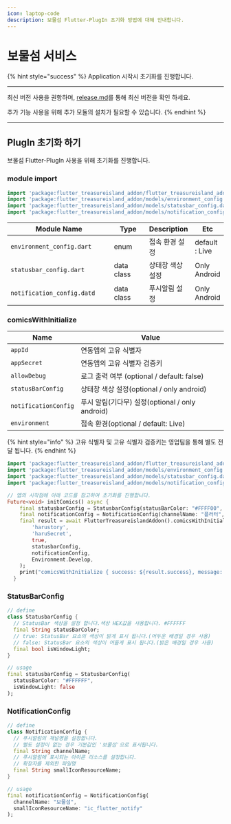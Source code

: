 ```yaml
---
icon: laptop-code
description: 보물섬 Flutter-PlugIn 초기화 방법에 대해 안내합니다.
---
```


# 보물섬 서비스

{% hint style="success" %}
Application 시작시 초기화를 진행합니다.

***

최신 버전 사용을 권항하며, [release.md](../release.md "mention")를 통해 최신 버전을 확인 하세요.

추가 기능 사용을 위해 추가 모듈의 설치가 필요할 수 있습니다.
{% endhint %}

***

## PlugIn 초기화 하기

보물섬 Flutter-PlugIn 사용을 위해 초기화를 진행합니다.

### module import

```dart
import 'package:flutter_treasureisland_addon/flutter_treasureisland_addon.dart';
import 'package:flutter_treasureisland_addon/models/environment_config.dart';
import 'package:flutter_treasureisland_addon/models/statusbar_config.dart';
import 'package:flutter_treasureisland_addon/models/notification_config.dart';
```

<table><thead><tr><th width="300">Module Name</th><th width="129">Type</th><th>Description</th><th>Etc</th></tr></thead><tbody><tr><td><code>environment_config.dart</code></td><td>enum</td><td>접속 환경 설정</td><td>default : Live</td></tr><tr><td><code>statusbar_config.dart</code></td><td>data class</td><td>상태창 색상 설정 </td><td>Only Android</td></tr><tr><td><code>notification_config.datd</code></td><td>data class</td><td>푸시알림 설정</td><td>Only Android</td></tr></tbody></table>

### comicsWithInitialize

| Name                 | Value                                  |
| -------------------- | -------------------------------------- |
| `appId`              | 연동앱의 고유 식별자                            |
| `appSecret`          | 연동앱의 고유 식별자 검증키                        |
| `allowDebug`         | 로그 출력 여부 (optional / default: false)   |
| `statusBarConfig`    | 상태창 색상 설정(optional / only android)     |
| `notificationConfig` | 푸시 알림(기다무) 설정(optional / only android) |
| `environment`        | 접속 환경(optional / default: Live)        |

{% hint style="info" %}
고유 식별자 및 고유 식별자 검증키는 영업팀을 통해 별도 전달 됩니다.&#x20;
{% endhint %}

```dart
import 'package:flutter_treasureisland_addon/flutter_treasureisland_addon.dart';
import 'package:flutter_treasureisland_addon/models/environment_config.dart';
import 'package:flutter_treasureisland_addon/models/statusbar_config.dart';
import 'package:flutter_treasureisland_addon/models/notification_config.dart';

// 앱의 시작점에 아래 코드를 참고하여 초기화를 진행합니다.
Future<void> initComics() async {
    final statusbarConfig = StatusbarConfig(statusBarColor: "#FFFF00", isWindowLight: false);
    final notificationConfig = NotificationConfig(channelName: "플러터", smallIconResourceName: "ic_flutter_notify");
    final result = await FlutterTreasureislandAddon().comicsWithInitialize(
        'harustory',
        'haruSecret',
        true,
        statusbarConfig,
        notificationConfig,
        Environment.Develop,
    );
    print("comicsWithInitialize { success: ${result.success}, message: ${result.message} }");
  }
```

### StatusBarConfig

```dart
// define
class StatusbarConfig {
  // StatusBar 색상을 설정 합니다.색상 HEX값을 사용합니다. #FFFFFF
  final String statusBarColor;
  // true: StatusBar 요소의 색상이 밝게 표시 됩니다.(어두운 배경일 경우 사용)
  // false: StatusBar 요소의 색상이 어둡게 표시 됩니다.(밝은 배경일 경우 사용)
  final bool isWindowLight;
}

// usage
final statusbarConfig = StatusbarConfig(
  statusBarColor: "#FFFFFF", 
  isWindowLight: false
);
```

### NotificationConfig

```dart
// define
class NotificationConfig {
  // 푸시알림의 채널명을 설정합니다.
  // 별도 설정이 없는 경우 기본값인 '보물섬'으로 표시됩니다.
  final String channelName;
  // 푸시알림에 표시되는 아이콘 리소스를 설정합니다.
  // 확장자를 제외한 파일명
  final String smallIconResourceName;
}

// usage
final notificationConfig = NotificationConfig(
  channelName: "보물섬", 
  smallIconResourceName: "ic_flutter_notify"
);
```



